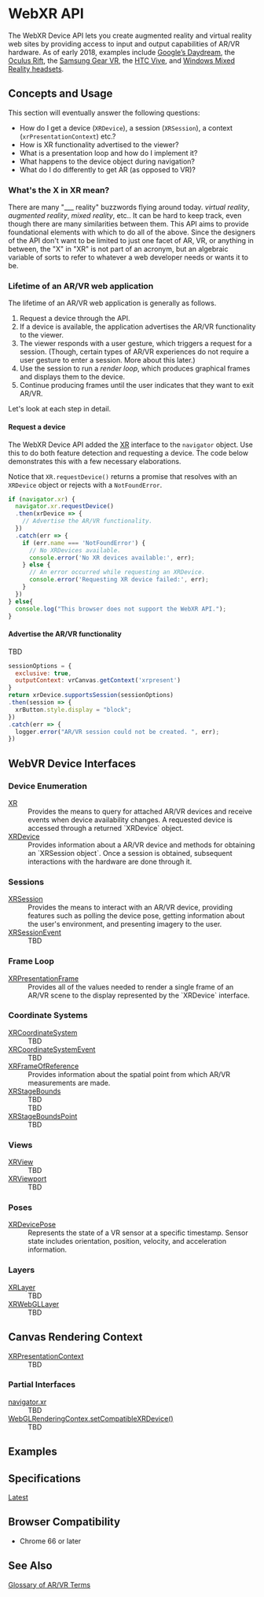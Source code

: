 # WebXR API

The WebXR Device API lets you create augmented reality and virtual reality web sites by providing access to input and output capabilities of AR/VR hardware. As of early 2018, examples include [Google’s Daydream](https://vr.google.com/daydream/), the [Oculus Rift](https://www3.oculus.com/rift/), the [Samsung Gear VR](http://www.samsung.com/global/galaxy/gear-vr/), the [HTC Vive](https://www.htcvive.com/), and [Windows Mixed Reality headsets](https://developer.microsoft.com/en-us/windows/mixed-reality).  

## Concepts and Usage

This section will eventually answer the following questions:

* How do I get a device (`XRDevice`), a session (`XRSession`), a context (`xrPresentationContext`) etc.?
* How is XR functionality advertised to the viewer?
* What is a presentation loop and how do I implement it?
* What happens to the device object during navigation?
* What do I do differently to get AR (as opposed to VR)?

### What's the X in XR mean?

There are many "&#95;&#95;&#95; reality" buzzwords flying around today. _virtual reality_, _augmented reality_, _mixed reality_, etc.. It can be hard to keep track, even though there are many similarities between them. This API aims to provide foundational elements with which to do all of the above. Since the designers of the API don't want to be limited to just one facet of AR, VR, or anything in between, the "X" in "XR" is not part of an acronym, but an algebraic variable of sorts to refer to whatever a web developer needs or wants it to be.

### Lifetime of an AR/VR web application

The lifetime of an AR/VR web application is generally as follows.

1. Request a device through the API.
1. If a device is available, the application advertises the AR/VR functionality to the viewer.
1. The viewer responds with a user gesture, which triggers a request for a session. (Though, certain types of AR/VR experiences do not require a user gesture to enter a session. More about this later.)
1. Use the session to run a _render loop_, which produces graphical frames and displays them to the device.
1. Continue producing frames until the user indicates that they want to exit AR/VR.

Let's look at each step in detail.

#### Request a device

The WebXR Device API added the [XR](xr) interface to the `navigator` object. Use this to do both feature detection and requesting a device. The code below demonstrates this with a few necessary elaborations.

Notice that `XR.requestDevice()` returns a promise that resolves with an `XRDevice` object or rejects with a `NotFoundError`.

```javascript
if (navigator.xr) {
  navigator.xr.requestDevice()
  .then(xrDevice => {
    // Advertise the AR/VR functionality.
  })
  .catch(err => {
    if (err.name === 'NotFoundError') {
      // No XRDevices available.
      console.error('No XR devices available:', err);
    } else {
      // An error occurred while requesting an XRDevice.
      console.error('Requesting XR device failed:', err);
    }
  })
} else{
  console.log("This browser does not support the WebXR API.");
}
```

#### Advertise the AR/VR functionality

TBD 

```javascript
sessionOptions = {
  exclusive: true,
  outputContext: vrCanvas.getContext('xrpresent')
}
return xrDevice.supportsSession(sessionOptions)
.then(session => {
  xrButton.style.display = "block";
})
.catch(err => {
  logger.error("AR/VR session could not be created. ", err);
})
```

## WebVR Device Interfaces

### Device Enumeration

<dl>
  <dt><a href="xr">XR</a></dt>
  <dd>Provides the means to query for attached AR/VR devices and receive events when device availability changes. A requested device is accessed through a returned `XRDevice` object.</dd>
  <dt><a href="xrdevice">XRDevice</a></dt>
  <dd>Provides information about a AR/VR device and methods for obtaining an `XRSession object`. Once a session is obtained, subsequent interactions with the hardware are done through it.</dd>
</dl>

### Sessions

<dl>
  <dt><a href="xrsession">XRSession</a></dt>
  <dd>Provides the means to interact with an AR/VR device, providing features such as polling the device pose, getting information about the user's environment, and presenting imagery to the user.</dd>
  <dt><a href="xrsessionevent">XRSessionEvent</a></dt>
  <dd>TBD</dd>
</dl>

### Frame Loop

<dl>
  <dt><a href="xrpresentationframe">XRPresentationFrame</a></dt>
  <dd>Provides all of the values needed to render a single frame of an AR/VR scene to the display represented by the `XRDevice` interface.</dd>
</dl>

### Coordinate Systems

<dl>
  <dt><a href="xrcoordinatesystem">XRCoordinateSystem</a></dt>
  <dd>TBD</dd>
  <dt><a href="xrcoordinatesystemevent">XRCoordinateSystemEvent</a></dt>
  <dd>TBD</dd>
  <dt><a href="xrframeofreference">XRFrameOfReference</a></dt>
  <dd>Provides information about the spatial point from which AR/VR measurements are made.</dd>
  <dt><a href="xrxrstagebounds">XRStageBounds</a></dt>
  <dd>TBD</dd>
  <dd>TBD</dd>
  <dt><a href="xrxrstageboundspoint">XRStageBoundsPoint</a></dt>
  <dd>TBD</dd>
</dl>

### Views

<dl>
  <dt><a href="xrview">XRView</a></dt>
  <dd>TBD</dd>
  <dt><a href="xrviewport">XRViewport</a></dt>
  <dd>TBD</dd>
</dl>

### Poses

<dl>

  <dt><a href="xrdevicepose">XRDevicePose</a></dt>
  <dd>Represents the state of a VR sensor at a specific timestamp. Sensor state includes orientation, position, velocity, and acceleration information.</dd>
</dl>

### Layers

<dl>
  <dt><a href="xr">XRLayer</a></dt>
  <dd>TBD</dd>
  <dt><a href="xr">XRWebGLLayer</a></dt>
  <dd>TBD</dd>
</dl>

## Canvas Rendering Context

<dl>
  <dt><a href="xr">XRPresentationContext</a></dt>
  <dd>TBD</dd>
</dl>

### Partial Interfaces

<dl>
  <dt><a href="partial_navigator">navigator.xr</a></dt>
  <dd>TBD</dd>
  <dt><a href="partial_webglcontextattributes">WebGLRenderingContex.setCompatibleXRDevice()</a></dt>
  <dd>TBD</dd>
</dl>

## Examples


## Specifications

[Latest](https://immersive-web.github.io/webxr/spec/latest/)

## Browser Compatibility

* Chrome 66 or later

## See Also

[Glossary of AR/VR Terms](glossary.md)
